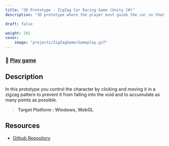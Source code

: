 ```yaml
---
title: "3D Prototype - ZigZag Car Racing Game (Unity C#)"
description: "3D prototype where the player must guide the car so that it doesn't fall into the void and collect points."

draft: false

weight: 201
cover:
    image: "projects/ZigZagGame/Gameplay.gif"
--- 
```

### 🔗 [Play game](https://ferruizgimenez.github.io/3DZigZagGame-Build/)

## Description

In this prototype you control the character by clicking and moving it in a zigzag pattern to prevent it from falling into the void and to accumulate as many points as possible.
<br>
>	<strong>Target Platform : Windows, WebGL</strong>

## Resources

- [Github Repository](https://github.com/FerRuizGimenez/3DPrototype-ZigZagRacingGame)

